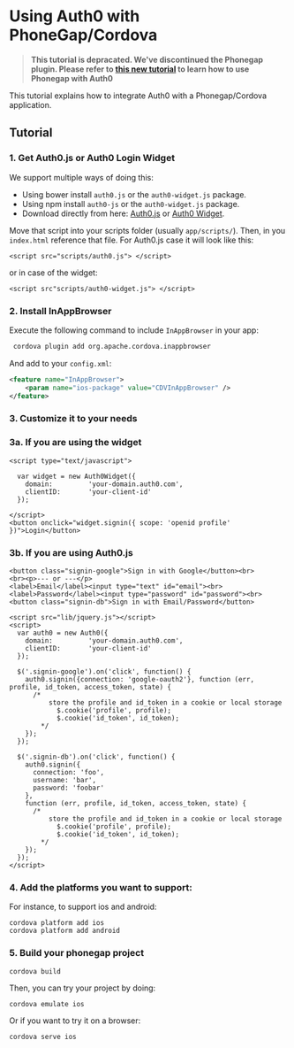 # Using Auth0 with PhoneGap/Cordova

> **This tutorial is depracated. We've discontinued the Phonegap plugin. Please refer to [this new tutorial](https://docs.auth0.com/new/native-platforms/cordova) to learn how to use Phonegap with Auth0**

This tutorial explains how to integrate Auth0 with a Phonegap/Cordova application.

## Tutorial

### 1. Get Auth0.js or Auth0 Login Widget

We support multiple ways of doing this:

 * Using bower install `auth0.js` or the `auth0-widget.js` package.
 * Using npm install `auth0-js` or the `auth0-widget.js` package.
 * Download directly from here: [Auth0.js](@@auth0js_url@@) or [Auth0 Widget](@@widget_url@@).

Move that script into your scripts folder (usually `app/scripts/`). Then, in you `index.html` reference that file. For Auth0.js case it will look like this:

   ```
   <script src="scripts/auth0.js"> </script>
   ```

   or in case of the widget:

   ```
   <script src"scripts/auth0-widget.js"> </script>
   ```

### 2. Install InAppBrowser

Execute the following command to include `InAppBrowser` in your app:

```sh
 cordova plugin add org.apache.cordova.inappbrowser
```

And add to your `config.xml`:

```xml
<feature name="InAppBrowser">
    <param name="ios-package" value="CDVInAppBrowser" />
</feature>
```


### 3. Customize it to your needs

### 3a. If you are using the widget

```
<script type="text/javascript">
	
  var widget = new Auth0Widget({
    domain:         'your-domain.auth0.com',
    clientID:       'your-client-id'
  });
  
</script>
<button onclick="widget.signin({ scope: 'openid profile' })">Login</button>
```

### 3b. If you are using Auth0.js

```
<button class="signin-google">Sign in with Google</button><br>
<br><p>--- or ---</p>
<label>Email</label><input type="text" id="email"><br>
<label>Password</label><input type="password" id="password"><br>
<button class="signin-db">Sign in with Email/Password</button>

<script src="lib/jquery.js"></script>
<script>
  var auth0 = new Auth0({
    domain:         'your-domain.auth0.com',
    clientID:       'your-client-id'
  });

  $('.signin-google').on('click', function() {
    auth0.signin({connection: 'google-oauth2'}, function (err, profile, id_token, access_token, state) {
      /* 
          store the profile and id_token in a cookie or local storage
            $.cookie('profile', profile);
            $.cookie('id_token', id_token);
        */    
    }); 
  });

  $('.signin-db').on('click', function() {
    auth0.signin({
      connection: 'foo', 
      username: 'bar', 
      password: 'foobar'
    },
    function (err, profile, id_token, access_token, state) {
      /* 
          store the profile and id_token in a cookie or local storage
            $.cookie('profile', profile);
            $.cookie('id_token', id_token);
        */
    });
  });
</script>
```

### 4. Add the platforms you want to support:

For instance, to support ios and android:

```
cordova platform add ios
cordova platform add android
```

### 5. Build your phonegap project

```
cordova build
```

Then, you can try your project by doing:

```
cordova emulate ios
```

Or if you want to try it on a browser:

```
cordova serve ios
```
